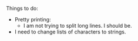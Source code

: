 
Things to do:
* Pretty printing:
  - I am not trying to split long lines.  I should be.
* I need to change lists of characters to strings.

